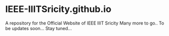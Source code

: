# IEEE-IIITSricity.github.io
A repository for the Official Website of IEEE IIIT Sricity
Many more to go..
To be updates soon...
Stay tuned...
